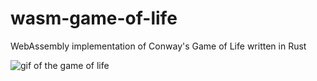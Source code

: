 # wasm-game-of-life
WebAssembly implementation of Conway's Game of Life written in Rust

![gif of the game of life](https://github.com/diamon213/wasm-game-of-life/blob/master/wasm-game-of-life.gif)
